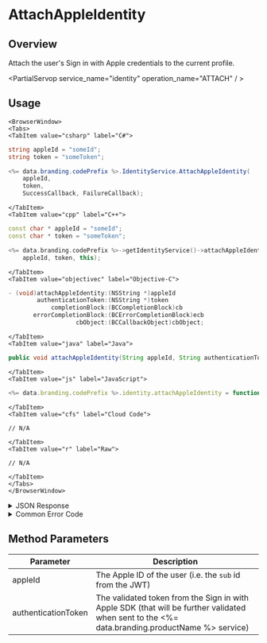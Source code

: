 # AttachAppleIdentity
## Overview
Attach the user's Sign in with Apple credentials to the current profile.



<PartialServop service_name="identity" operation_name="ATTACH" / >

## Usage

```mdx-code-block
<BrowserWindow>
<Tabs>
<TabItem value="csharp" label="C#">
```

```csharp
string appleId = "someId";
string token = "someToken";

<%= data.branding.codePrefix %>.IdentityService.AttachAppleIdentity(
    appleId,
    token,
    SuccessCallback, FailureCallback);
```

```mdx-code-block
</TabItem>
<TabItem value="cpp" label="C++">
```

```cpp
const char * appleId = "someId";
const char * token = "someToken";

<%= data.branding.codePrefix %>->getIdentityService()->attachAppleIdentity(
    appleId, token, this);
```

```mdx-code-block
</TabItem>
<TabItem value="objectivec" label="Objective-C">
```

```objectivec
- (void)attachAppleIdentity:(NSString *)appleId
        authenticationToken:(NSString *)token
            completionBlock:(BCCompletionBlock)cb
       errorCompletionBlock:(BCErrorCompletionBlock)ecb 
                   cbObject:(BCCallbackObject)cbObject;
```

```mdx-code-block
</TabItem>
<TabItem value="java" label="Java">
```

```java
public void attachAppleIdentity(String appleId, String authenticationToken, IServerCallback callback)
```

```mdx-code-block
</TabItem>
<TabItem value="js" label="JavaScript">
```

```javascript
<%= data.branding.codePrefix %>.identity.attachAppleIdentity = function(appleId, authenticationToken, callback)
```

```mdx-code-block
</TabItem>
<TabItem value="cfs" label="Cloud Code">
```

```cfscript
// N/A
```

```mdx-code-block
</TabItem>
<TabItem value="r" label="Raw">
```

```cfscript
// N/A
```

```mdx-code-block
</TabItem>
</Tabs>
</BrowserWindow>
```

<details>
<summary>JSON Response</summary>

```json
{
    "status" : 200,
    "data" : null
}
```
</details>

<details>
<summary>Common Error Code</summary>

### Status Codes
Code | Name | Description
---- | ---- | -----------
40211 | DUPLICATE_IDENTITY_TYPE | Returned when trying to attach an identity type that already exists for that profile. For instance you can have only one Apple identity for a profile.
40212 | MERGE_PROFILES | Returned when trying to attach an identity type that would result in two profiles being merged into one (for instance an anonymous account and a Apple account).

</details>


## Method Parameters
Parameter | Description
--------- | -----------
appleId | The Apple ID of the user (i.e. the `sub` id from the JWT)
authenticationToken | The validated token from the Sign in with Apple SDK (that will be further validated when sent to the <%= data.branding.productName %> service)


